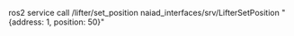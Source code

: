

ros2 service call /lifter/set_position naiad_interfaces/srv/LifterSetPosition "{address: 1, position: 50}"


